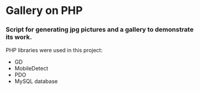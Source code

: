 # Gallery on PHP


### Script for generating jpg pictures and a gallery to demonstrate its work.

PHP libraries were used in this project:
* GD
* MobileDetect
* PDO
* MySQL database